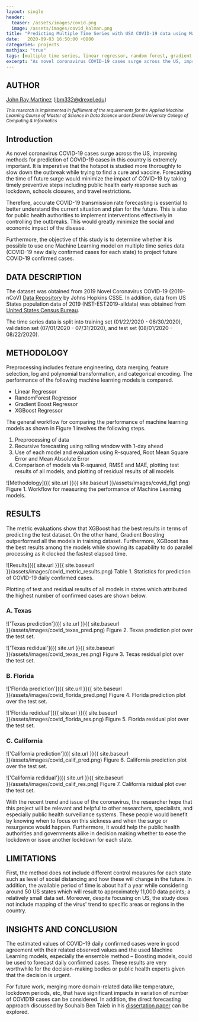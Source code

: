 ```yaml
---
layout: single
header:
  teaser: /assets/images/covid.png 
  image: /assets/images/covid_kalman.png
title: "Predicting Multiple Time Series with USA COVID-19 data using Machine Learning models"
date:   2020-09-03 16:50:00 +0800
categories: projects
mathjax: "true"
tags: [multiple time series, linear regressor, random forest, gradient boosting, XGBoost]
excerpt: "As novel coronavirus COVID-19 cases surge across the US, improving methods for prediction of COVID-19 cases in this country is extremely important."
---
```


## AUTHOR
[John Ray Martinez](https://jraymartinez.github.io/) (jbm332@drexel.edu)

<sub> *This research is implemented in fulfillment of the requirements for the Applied Machine Learning Course of Master of Science in Data Science under Drexel University College of Computing & Informatics* </sub>

## Introduction

As novel coronavirus COVID-19 cases surge across the US, improving methods for prediction of COVID-19 cases in this country is extremely important. It is imperative that the hotspot is studied more thoroughly to slow down the outbreak while trying to find a cure and vaccine. Forecasting the time of future surge would minimize the impact of COVID-19 by taking timely preventive steps including public health early response such as lockdown, schools closures, and travel restrictions.

Therefore, accurate COVID-19 transmission rate forecasting is essential to better understand the current situation and plan for the future. This is also for public health authorities to implement interventions effectively in controlling the outbreaks. This would greatly minimize the social and economic impact of the disease.

Furthermore, the objective of this study is to determine whether it is possible to use one Machine Learning model on multiple time series data (COVID-19 new daily confirmed cases for each state) to project future COVID-19 confirmed cases. 

## DATA DESCRIPTION

The dataset was obtained from 2019 Novel Coronavirus COVID-19 (2019-nCoV) [Data Repository](https://github.com/CSSEGISandData/COVID-19) by Johns Hopkins CSSE. In addition, data from US States population data of 2019 (NST-EST2019-alldata) was obtained from [United States Census Bureau](https://www.census.gov/data/tables/time-series/demo/popest/2010s-state-total.html). 

The time series data is split into training set (01/22/2020 - 06/30/2020), validation set (07/01/2020 - 07/31/2020), and test set (08/01/2020 - 08/22/2020). 


## METHODOLOGY

Preprocessing includes feature engineering, data merging, feature selection, log and polynomial transformation, and categorical encoding. The performance of the following machine learning models is compared. 

- Linear Regressor
- RandomForest Regressor
- Gradient Boost Regressor
- XGBoost Regressor

The general workflow for comparing the performance of machine learning models as shown in Figure 1 involves the following steps. 

1. Preprocessing of data
2. Recursive forecasting using rolling window with 1-day ahead
3. Use of each model and evaluation using R-squared, Root Mean Square Error and Mean Absolute Error
4. Comparison of models via R-squared, RMSE and MAE, plotting test results of all models, and plotting of residual results of all models

![Methodology]({{ site.url }}{{ site.baseurl }}/assets/images/covid_fig1.png)
Figure 1. Workflow for measuring the performance of Machine Learning models.

## RESULTS
The metric evaluations show that XGBoost had the best results in terms of predicting the test dataset. On the other hand, Gradient Boosting outperformed all the models in training dataset. Furthermore, XGBoost has the best results among the models while showing its capability to do parallel processing as it clocked the fastest elapsed time. 

![Results]({{ site.url }}{{ site.baseurl }}/assets/images/covid_metric_results.png)
Table 1. Statistics for prediction of COVID-19 daily confirmed cases. 


Plotting of test and residual results of all models in states which attributed the highest number of confirmed cases are shown below.

### A. **Texas**  

!['Texas prediction']({{ site.url }}{{ site.baseurl }}/assets/images/covid_texas_pred.png) 
Figure 2. Texas prediction plot over the test set. 


!['Texas redidual']({{ site.url }}{{ site.baseurl }}/assets/images/covid_texas_res.png)
Figure 3. Texas residual plot over the test set. 


### B. **Florida** 

!['Florida prediction']({{ site.url }}{{ site.baseurl }}/assets/images/covid_florida_pred.png)
Figure 4. Florida prediction plot over the test set. 


!['Florida redidual']({{ site.url }}{{ site.baseurl }}/assets/images/covid_florida_res.png)
Figure 5. Florida residual plot over the test set. 


### C. **California**

!['California prediction']({{ site.url }}{{ site.baseurl }}/assets/images/covid_calif_pred.png)
Figure 6. California prediction plot over the test set.  


!['California redidual']({{ site.url }}{{ site.baseurl }}/assets/images/covid_calif_res.png)
Figure 7. California rsidual plot over the test set.  


With the recent trend and issue of the coronavirus, the researcher hope that this project will be relevant and helpful to other researchers, specialists, and especially public health surveillance systems. These people would benefit by knowing when to focus on this sickness and when the surge or resurgence would happen. Furthermore, it would help the public health authorities and governments alike in decision making whether to ease the lockdown or issue another lockdown for each state.

## LIMITATIONS
First, the method does not include different control measures for each state such as level of social distancing and how these will change in the future. In addition, the available period of time is about half a year while considering around 50 US states which will result to approximately 11,000 data points; a relatively small data set. Moreover, despite focusing on US, the study does not include mapping of the virus' trend to specific areas or regions in the country.

## INSIGHTS AND CONCLUSION

The estimated values of COVID-19 daily confirmed cases were in good agreement with their related observed values and the used Machine Learning models, especially the ensemble method – Boosting models, could be used to forecast daily confirmed cases. These results are very worthwhile for the decision-making bodies or public health experts given that the decision is urgent.

For future work, merging more domain-related data like temperature, lockdown periods, etc, that have significant impacts in variation of number of COVID19 cases can be considered. In addition, the direct forecasting approach discussed by Souhaib Ben Taieb in his [dissertation paper](https://souhaib-bentaieb.com/papers/2014_phd.pdf) can be explored.
